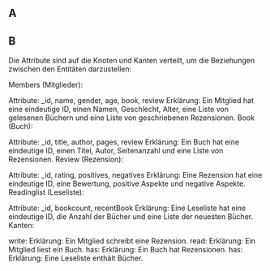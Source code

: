 ## A

## B

Die Attribute sind auf die Knoten und Kanten verteilt, um die Beziehungen zwischen den Entitäten darzustellen:

Members (Mitglieder):

Attribute: _id, name, gender, age, book, review
Erklärung: Ein Mitglied hat eine eindeutige ID, einen Namen, Geschlecht, Alter, eine Liste von gelesenen Büchern und eine Liste von geschriebenen Rezensionen.
Book (Buch):

Attribute: _id, title, author, pages, review
Erklärung: Ein Buch hat eine eindeutige ID, einen Titel, Autor, Seitenanzahl und eine Liste von Rezensionen.
Review (Rezension):

Attribute: _id, rating, positives, negatives
Erklärung: Eine Rezension hat eine eindeutige ID, eine Bewertung, positive Aspekte und negative Aspekte.
Readinglist (Leseliste):

Attribute: _id, bookcount, recentBook
Erklärung: Eine Leseliste hat eine eindeutige ID, die Anzahl der Bücher und eine Liste der neuesten Bücher.
Kanten:

write:
Erklärung: Ein Mitglied schreibt eine Rezension.
read:
Erklärung: Ein Mitglied liest ein Buch.
has:
Erklärung: Ein Buch hat Rezensionen.
has:
Erklärung: Eine Leseliste enthält Bücher.

